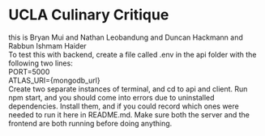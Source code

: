 # UCLA Culinary Critique

this is Bryan Mui
and Nathan Leobandung
and Duncan Hackmann
and Rabbun Ishmam Haider\
To test this with backend, create a file called .env in the api folder with the following two lines:\
PORT=5000\
ATLAS_URI={mongodb_url}\
Create two separate instances of terminal, and cd to api and client. Run npm start, and you should come into errors due to uninstalled dependencies. Install them, and if you could record which ones were needed to run it here in README.md. Make sure both the server and the frontend are both running before doing anything.